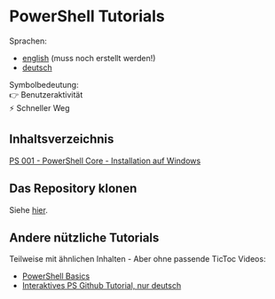 # PowerShell Tutorials

Sprachen:
- [english](./readme.md) (muss noch erstellt werden!)
- [deutsch](./readme_de.md)

Symbolbedeutung:<br />
👉 Benutzeraktivität<br />
⚡ Schneller Weg

## Inhaltsverzeichnis

[PS 001 - PowerShell Core - Installation auf Windows](https://github.com/bugfrei/ps001-ps-core_install_win.git/readme_de.md)

## Das Repository klonen

Siehe [hier](./clone-this-repo_de.md).

## Andere nützliche Tutorials

Teilweise mit ähnlichen Inhalten - Aber ohne passende TicToc Videos:

- [PowerShell Basics](https://github.com/bugfrei/ps-powershell-basics/)
- [Interaktives PS Github Tutorial, nur deutsch](https://github.com/bugfrei/Git-Tutorial)
